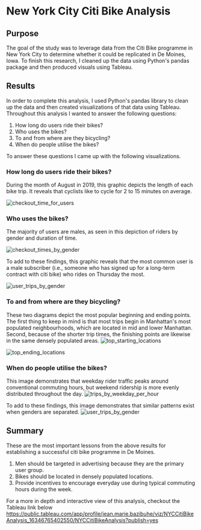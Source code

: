# New York City Citi Bike Analysis

## Purpose

The goal of the study was to leverage data from the Citi Bike programme in New York City to determine whether it could be replicated in De Moines, Iowa.
To finish this research, I cleaned up the data using Python's pandas package and then produced visuals using Tableau.

## Results

In order to complete this analysis, I used Python's pandas library to clean up the data and then created visualizations of that data using Tableau. 
Throughout this analysis I wanted to answer the following questions:

1. How long do users ride their bikes?
2. Who uses the bikes?
3. To and from where are they bicycling?
4. When do people utilise the bikes?

To answer these questions I came up with the following visualizations.

### How long do users ride their bikes?

During the month of August in 2019, this graphic depicts the length of each bike trip. It reveals that cyclists like to cycle for 2 to 15 minutes on average.

![checkout_time_for_users](https://user-images.githubusercontent.com/83256206/137982744-4bb8fb8b-74ed-4d18-b46f-ceec8583edec.png)


### Who uses the bikes?

The majority of users are males, as seen in this depiction of riders by gender and duration of time.

![checkout_times_by_gender](https://user-images.githubusercontent.com/83256206/137983010-bff509b2-0d57-4edd-ab85-e8cc7834d032.png)


To add to these findings, this graphic reveals that the most common user is a male subscriber (i.e., someone who has signed up for a long-term contract with citi bike) who rides on Thursday the most.

![user_trips_by_gender](https://user-images.githubusercontent.com/83256206/137983093-8c269f1e-c4b1-4c29-ba94-eed75a4dec57.png)

### To and from where are they bicycling?

These two diagrams depict the most popular beginning and ending points. The first thing to keep in mind is that most trips begin in Manhattan's most populated neighbourhoods,
 which are located in mid and lower Manhattan. Second, because of the shorter trip times, the finishing points are likewise in the same densely populated areas.
![top_starting_locations](https://user-images.githubusercontent.com/83256206/137983127-ad2b0594-8faa-4eb1-9f09-609d363adb0c.png)


![top_ending_locations](https://user-images.githubusercontent.com/83256206/137983156-6d5f1f51-2f1f-4a7c-a839-e24f846c69a5.png)

### When do people utilise the bikes?

This image demonstrates that weekday rider traffic peaks around conventional commuting hours, but weekend ridership is more evenly distributed throughout the day.
![trips_by_weekday_per_hour](https://user-images.githubusercontent.com/83256206/137983185-9d03c2a1-049e-4b26-a5cc-6ee2abc215da.png)

To add to these findings, this image demonstrates that similar patterns exist when genders are separated.
![user_trips_by_gender](https://user-images.githubusercontent.com/83256206/137983509-0f555408-d539-4e84-99ea-7d86c707dfc4.png)


## Summary

These are the most important lessons from the above results for establishing a successful citi bike programme in De Moines.

1. Men should be targeted in advertising because they are the primary user group.
2. Bikes should be located in densely populated locations.
3. Provide incentives to encourage everyday use during typical commuting hours during the week.

For a more in depth and interactive view of this analysis, checkout the Tableau link below
https://public.tableau.com/app/profile/jean.marie.bazibuhe/viz/NYCCitiBikeAnalysis_16346765402550/NYCCitiBikeAnalysis?publish=yes
